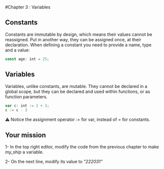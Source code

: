 #Chapter 3 : Variables

## Constants

Constants are immutable by design, which means their values cannot be reassigned. Put in another way, they can be assigned once, at their declaration. When defining a constant you need to provide a name, type and a value:

```js
const age: int = 25;
```

## Variables

Variables, unlike constants, are mutable. They cannot be declared in a global scope, but they can be declared and used within functions, or as function parameters.

```js
var c: int := 2 + 3;
c := c - 3
```

⚠️ Notice the assignment operator _:=_ for var, instead of _=_ for constants.

## Your mission

<!-- prettier-ignore -->
1- In the top right editor, modify the code from the previous chapter to make *my\_ship* a variable.

2- On the next line, modify its value to _"222031"_
